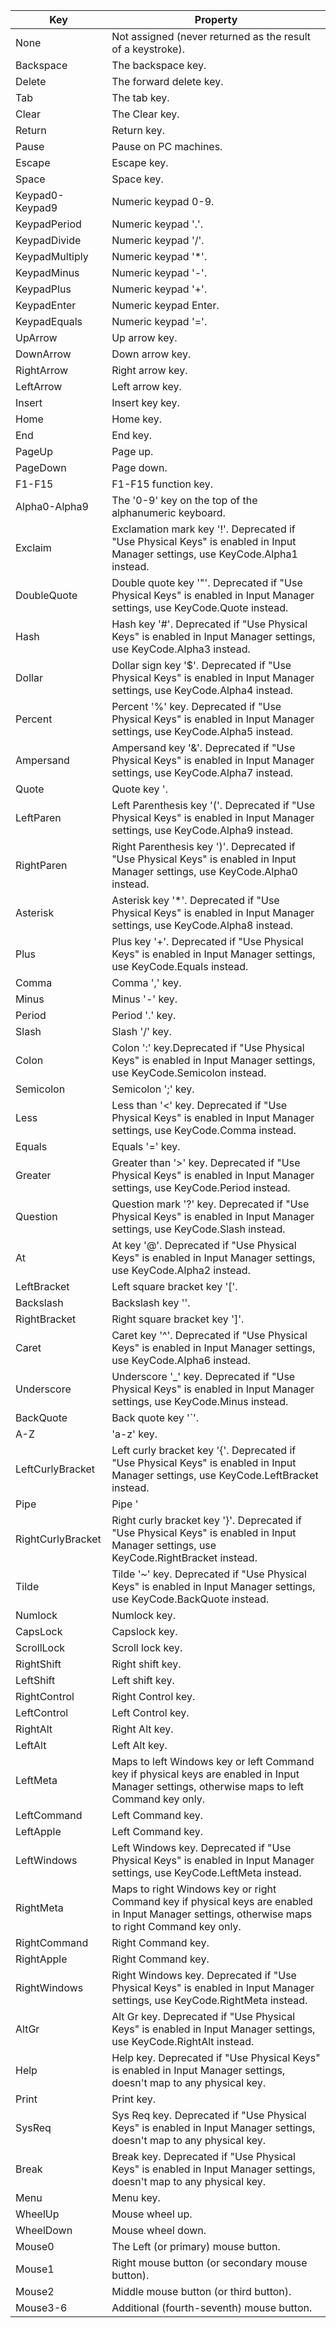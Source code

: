 | Key              | Property |
|------------------|----------|
| None             | Not assigned (never returned as the result of a keystroke). |
| Backspace        | The backspace key. |
| Delete           | The forward delete key. |
| Tab              | The tab key. |
| Clear            | The Clear key. |
| Return           | Return key. |
| Pause            | Pause on PC machines. |
| Escape           | Escape key. |
| Space            | Space key. |
| Keypad0-Keypad9          | Numeric keypad 0-9. |
| KeypadPeriod     | Numeric keypad '.'. |
| KeypadDivide     | Numeric keypad '/'. |
| KeypadMultiply   | Numeric keypad '*'. |
| KeypadMinus      | Numeric keypad '-'. |
| KeypadPlus       | Numeric keypad '+'. |
| KeypadEnter      | Numeric keypad Enter. |
| KeypadEquals     | Numeric keypad '='. |
| UpArrow          | Up arrow key. |
| DownArrow        | Down arrow key. |
| RightArrow       | Right arrow key. |
| LeftArrow        | Left arrow key. |
| Insert           | Insert key key. |
| Home             | Home key. |
| End              | End key. |
| PageUp           | Page up. |
| PageDown         | Page down. |
| F1-F15               | F1-F15 function key. |
| Alpha0-Alpha9           | The '0-9' key on the top of the alphanumeric keyboard. |
| Exclaim          | Exclamation mark key '!'. Deprecated if "Use Physical Keys" is enabled in Input Manager settings, use KeyCode.Alpha1 instead. |
| DoubleQuote      | Double quote key '"'. Deprecated if "Use Physical Keys" is enabled in Input Manager settings, use KeyCode.Quote instead. |
| Hash             | Hash key '#'. Deprecated if "Use Physical Keys" is enabled in Input Manager settings, use KeyCode.Alpha3 instead. |
| Dollar           | Dollar sign key '$'. Deprecated if "Use Physical Keys" is enabled in Input Manager settings, use KeyCode.Alpha4 instead. |
| Percent          | Percent '%' key. Deprecated if "Use Physical Keys" is enabled in Input Manager settings, use KeyCode.Alpha5 instead. |
| Ampersand        | Ampersand key '&'. Deprecated if "Use Physical Keys" is enabled in Input Manager settings, use KeyCode.Alpha7 instead. |
| Quote            | Quote key '. |
| LeftParen        | Left Parenthesis key '('. Deprecated if "Use Physical Keys" is enabled in Input Manager settings, use KeyCode.Alpha9 instead. |
| RightParen       | Right Parenthesis key ')'. Deprecated if "Use Physical Keys" is enabled in Input Manager settings, use KeyCode.Alpha0 instead. |
| Asterisk         | Asterisk key '*'. Deprecated if "Use Physical Keys" is enabled in Input Manager settings, use KeyCode.Alpha8 instead. |
| Plus             | Plus key '+'. Deprecated if "Use Physical Keys" is enabled in Input Manager settings, use KeyCode.Equals instead. |
| Comma            | Comma ',' key. |
| Minus            | Minus '-' key. |
| Period           | Period '.' key. |
| Slash            | Slash '/' key. |
| Colon            | Colon ':' key.Deprecated if "Use Physical Keys" is enabled in Input Manager settings, use KeyCode.Semicolon instead. |
| Semicolon        | Semicolon ';' key. |
| Less             | Less than '<' key. Deprecated if "Use Physical Keys" is enabled in Input Manager settings, use KeyCode.Comma instead. |
| Equals           | Equals '=' key. |
| Greater          | Greater than '>' key. Deprecated if "Use Physical Keys" is enabled in Input Manager settings, use KeyCode.Period instead. |
| Question         | Question mark '?' key. Deprecated if "Use Physical Keys" is enabled in Input Manager settings, use KeyCode.Slash instead. |
| At               | At key '@'. Deprecated if "Use Physical Keys" is enabled in Input Manager settings, use KeyCode.Alpha2 instead. |
| LeftBracket      | Left square bracket key '['. |
| Backslash        | Backslash key '\'. |
| RightBracket     | Right square bracket key ']'. |
| Caret            | Caret key '^'. Deprecated if "Use Physical Keys" is enabled in Input Manager settings, use KeyCode.Alpha6 instead. |
| Underscore       | Underscore '_' key. Deprecated if "Use Physical Keys" is enabled in Input Manager settings, use KeyCode.Minus instead. |
| BackQuote        | Back quote key '`'. |
| A-Z              | 'a-z' key. |
| LeftCurlyBracket | Left curly bracket key '{'. Deprecated if "Use Physical Keys" is enabled in Input Manager settings, use KeyCode.LeftBracket instead. |
| Pipe             | Pipe '|' key. Deprecated if "Use Physical Keys" is enabled in Input Manager settings, use KeyCode.Backslash instead. |
| RightCurlyBracket| Right curly bracket key '}'. Deprecated if "Use Physical Keys" is enabled in Input Manager settings, use KeyCode.RightBracket instead. |
| Tilde            | Tilde '~' key. Deprecated if "Use Physical Keys" is enabled in Input Manager settings, use KeyCode.BackQuote instead. |
| Numlock          | Numlock key. |
| CapsLock         | Capslock key. |
| ScrollLock       | Scroll lock key. |
| RightShift       | Right shift key. |
| LeftShift        | Left shift key. |
| RightControl     | Right Control key. |
| LeftControl      | Left Control key. |
| RightAlt         | Right Alt key. |
| LeftAlt          | Left Alt key. |
| LeftMeta         | Maps to left Windows key or left Command key if physical keys are enabled in Input Manager settings, otherwise maps to left Command key only. |
| LeftCommand      | Left Command key. |
| LeftApple        | Left Command key. |
| LeftWindows      | Left Windows key. Deprecated if "Use Physical Keys" is enabled in Input Manager settings, use KeyCode.LeftMeta instead. |
| RightMeta        | Maps to right Windows key or right Command key if physical keys are enabled in Input Manager settings, otherwise maps to right Command key only. |
| RightCommand     | Right Command key. |
| RightApple       | Right Command key. |
| RightWindows     | Right Windows key. Deprecated if "Use Physical Keys" is enabled in Input Manager settings, use KeyCode.RightMeta instead. |
| AltGr            | Alt Gr key. Deprecated if "Use Physical Keys" is enabled in Input Manager settings, use KeyCode.RightAlt instead. |
| Help             | Help key. Deprecated if "Use Physical Keys" is enabled in Input Manager settings, doesn't map to any physical key. |
| Print            | Print key. |
| SysReq           | Sys Req key. Deprecated if "Use Physical Keys" is enabled in Input Manager settings, doesn't map to any physical key. |
| Break            | Break key. Deprecated if "Use Physical Keys" is enabled in Input Manager settings, doesn't map to any physical key. |
| Menu             | Menu key. |
| WheelUp          | Mouse wheel up. |
| WheelDown        | Mouse wheel down. |
| Mouse0           | The Left (or primary) mouse button. |
| Mouse1           | Right mouse button (or secondary mouse button). |
| Mouse2           | Middle mouse button (or third button). |
| Mouse3-6           | Additional (fourth-seventh) mouse button. |
